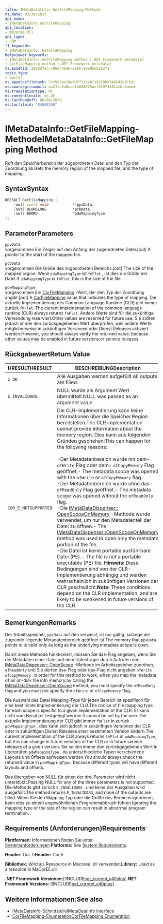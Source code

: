 ```yaml
---
title: IMetaDataInfo::GetFileMapping-Methode
ms.date: 03/30/2017
api_name:
- IMetaDataInfo.GetFileMapping
api_location:
- mscoree.dll
api_type:
- COM
f1_keywords:
- IMetaDataInfo::GetFileMapping
helpviewer_keywords:
- IMetaDataInfo::GetFileMapping method [.NET Framework metadata]
- GetFileMapping method [.NET Framework metadata]
ms.assetid: 2868dfec-c992-4606-88bb-a8e0b6b18271
topic_type:
- apiref
ms.openlocfilehash: 5ef5d9ae3da4dff13a461162f0ba3466d3d8192c
ms.sourcegitcommit: da21fc5a8cce1e028575acf31974681a1bc5aeed
ms.translationtype: MT
ms.contentlocale: de-DE
ms.lasthandoff: 06/08/2020
ms.locfileid: "84501260"
---
```

# <a name="imetadatainfogetfilemapping-method"></a><span data-ttu-id="b3ec2-102">IMetaDataInfo::GetFileMapping-Methode</span><span class="sxs-lookup"><span data-stu-id="b3ec2-102">IMetaDataInfo::GetFileMapping Method</span></span>
<span data-ttu-id="b3ec2-103">Ruft den Speicherbereich der zugeordneten Datei und den Typ der Zuordnung ab.</span><span class="sxs-lookup"><span data-stu-id="b3ec2-103">Gets the memory region of the mapped file, and the type of mapping.</span></span>  
  
## <a name="syntax"></a><span data-ttu-id="b3ec2-104">Syntax</span><span class="sxs-lookup"><span data-stu-id="b3ec2-104">Syntax</span></span>  
  
```cpp  
HRESULT GetFileMapping (  
    [out] const void           **ppvData,
    [out] ULONGLONG            *pcbData,
    [out] DWORD                *pdwMappingType  
);  
```  
  
## <a name="parameters"></a><span data-ttu-id="b3ec2-105">Parameter</span><span class="sxs-lookup"><span data-stu-id="b3ec2-105">Parameters</span></span>  
 `ppvData`  
 <span data-ttu-id="b3ec2-106">vorgenommen Ein Zeiger auf den Anfang der zugeordneten Datei.</span><span class="sxs-lookup"><span data-stu-id="b3ec2-106">[out] A pointer to the start of the mapped file.</span></span>  
  
 `pcbData`  
 <span data-ttu-id="b3ec2-107">vorgenommen Die Größe des zugeordneten Bereichs.</span><span class="sxs-lookup"><span data-stu-id="b3ec2-107">[out] The size of the mapped region.</span></span> <span data-ttu-id="b3ec2-108">Wenn `pdwMappingType` ist `fmFlat` , ist dies die Größe der Datei.</span><span class="sxs-lookup"><span data-stu-id="b3ec2-108">If `pdwMappingType` is `fmFlat`, this is the size of the file.</span></span>  
  
 `pdwMappingType`  
 <span data-ttu-id="b3ec2-109">vorgenommen Ein [CorFileMapping](corfilemapping-enumeration.md) -Wert, der den Typ der Zuordnung angibt.</span><span class="sxs-lookup"><span data-stu-id="b3ec2-109">[out] A [CorFileMapping](corfilemapping-enumeration.md) value that indicates the type of mapping.</span></span> <span data-ttu-id="b3ec2-110">Die aktuelle Implementierung des Common Language Runtime (CLR) gibt immer zurück `fmFlat` .</span><span class="sxs-lookup"><span data-stu-id="b3ec2-110">The current implementation of the common language runtime (CLR) always returns `fmFlat`.</span></span> <span data-ttu-id="b3ec2-111">Andere Werte sind für die zukünftige Verwendung reserviert.</span><span class="sxs-lookup"><span data-stu-id="b3ec2-111">Other values are reserved for future use.</span></span> <span data-ttu-id="b3ec2-112">Sie sollten jedoch immer den zurückgegebenen Wert überprüfen, weil andere Werte möglicherweise in zukünftigen Versionen oder Dienst Releases aktiviert werden.</span><span class="sxs-lookup"><span data-stu-id="b3ec2-112">However, you should always verify the returned value, because other values may be enabled in future versions or service releases.</span></span>  
  
## <a name="return-value"></a><span data-ttu-id="b3ec2-113">Rückgabewert</span><span class="sxs-lookup"><span data-stu-id="b3ec2-113">Return Value</span></span>  
  
|<span data-ttu-id="b3ec2-114">HRESULT</span><span class="sxs-lookup"><span data-stu-id="b3ec2-114">HRESULT</span></span>|<span data-ttu-id="b3ec2-115">BESCHREIBUNG</span><span class="sxs-lookup"><span data-stu-id="b3ec2-115">Description</span></span>|  
|-------------|-----------------|  
|`S_OK`|<span data-ttu-id="b3ec2-116">Alle Ausgaben werden aufgefüllt.</span><span class="sxs-lookup"><span data-stu-id="b3ec2-116">All outputs are filled.</span></span>|  
|`E_INVALIDARG`|<span data-ttu-id="b3ec2-117">NULL wurde als Argument Wert übermittelt.</span><span class="sxs-lookup"><span data-stu-id="b3ec2-117">NULL was passed as an argument value.</span></span>|  
|`COR_E_NOTSUPPORTED`|<span data-ttu-id="b3ec2-118">Die CLR-Implementierung kann keine Informationen über die Speicher Region bereitstellen.</span><span class="sxs-lookup"><span data-stu-id="b3ec2-118">The CLR implementation cannot provide information about the memory region.</span></span> <span data-ttu-id="b3ec2-119">Dies kann aus folgenden Gründen geschehen:</span><span class="sxs-lookup"><span data-stu-id="b3ec2-119">This can happen for the following reasons:</span></span><br /><br /> <span data-ttu-id="b3ec2-120">-Der Metadatenbereich wurde mit dem- `ofWrite` Flag oder dem- `ofCopyMemory` Flag geöffnet.</span><span class="sxs-lookup"><span data-stu-id="b3ec2-120">-   The metadata scope was opened with the `ofWrite` or `ofCopyMemory` flag.</span></span><br /><span data-ttu-id="b3ec2-121">-Der Metadatenbereich wurde ohne das- `ofReadOnly` Flag geöffnet.</span><span class="sxs-lookup"><span data-stu-id="b3ec2-121">-   The metadata scope was opened without the `ofReadOnly` flag.</span></span><br /><span data-ttu-id="b3ec2-122">-Die [IMetaDataDispenser:: OpenScopeOnMemory](imetadatadispenser-openscopeonmemory-method.md) -Methode wurde verwendet, um nur den Metadatenteil der Datei zu öffnen.</span><span class="sxs-lookup"><span data-stu-id="b3ec2-122">-   The [IMetaDataDispenser::OpenScopeOnMemory](imetadatadispenser-openscopeonmemory-method.md) method was used to open only the metadata portion of the file.</span></span><br /><span data-ttu-id="b3ec2-123">-Die Datei ist keine portable ausführbare Datei (PE).</span><span class="sxs-lookup"><span data-stu-id="b3ec2-123">-   The file is not a portable executable (PE) file.</span></span> <span data-ttu-id="b3ec2-124">**Hinweis:**  Diese Bedingungen sind von der CLR-Implementierung abhängig und werden wahrscheinlich in zukünftigen Versionen der CLR geschwächt.</span><span class="sxs-lookup"><span data-stu-id="b3ec2-124">**Note:**  These conditions depend on the CLR implementation, and are likely to be weakened in future versions of the CLR.</span></span>|  
  
## <a name="remarks"></a><span data-ttu-id="b3ec2-125">Bemerkungen</span><span class="sxs-lookup"><span data-stu-id="b3ec2-125">Remarks</span></span>  
 <span data-ttu-id="b3ec2-126">Der Arbeitsspeicher, `ppvData` auf den verweist, ist nur gültig, solange der zugrunde liegende Metadatenbereich geöffnet ist.</span><span class="sxs-lookup"><span data-stu-id="b3ec2-126">The memory that `ppvData` points to is valid only as long as the underlying metadata scope is open.</span></span>  
  
 <span data-ttu-id="b3ec2-127">Damit diese Methode funktioniert, müssen Sie das-Flag angeben, wenn Sie die Metadaten einer Datei auf dem Datenträger durch Aufrufen der [IMetaDataDispenser:: OpenScope](imetadatadispenser-openscope-method.md) -Methode im Arbeitsspeicher zuordnen, `ofReadOnly` und Sie dürfen das-Flag oder das-Flag nicht angeben `ofWrite` `ofCopyMemory` .</span><span class="sxs-lookup"><span data-stu-id="b3ec2-127">In order for this method to work, when you map the metadata of an on-disk file into memory by calling the [IMetaDataDispenser::OpenScope](imetadatadispenser-openscope-method.md) method, you must specify the `ofReadOnly` flag and you must not specify the `ofWrite` or `ofCopyMemory` flag.</span></span>  
  
 <span data-ttu-id="b3ec2-128">Die Auswahl des Datei Mapping-Typs für jeden Bereich ist spezifisch für eine bestimmte Implementierung der CLR.</span><span class="sxs-lookup"><span data-stu-id="b3ec2-128">The choice of file mapping type for each scope is specific to a given implementation of the CLR.</span></span> <span data-ttu-id="b3ec2-129">Er kann nicht vom Benutzer festgelegt werden.</span><span class="sxs-lookup"><span data-stu-id="b3ec2-129">It cannot be set by the user.</span></span> <span data-ttu-id="b3ec2-130">Die aktuelle Implementierung der CLR gibt immer `fmFlat` in zurück `pdwMappingType` , dies kann sich jedoch in zukünftigen Versionen der CLR oder in zukünftigen Dienst Releases einer bestimmten Version ändern.</span><span class="sxs-lookup"><span data-stu-id="b3ec2-130">The current implementation of the CLR always returns `fmFlat` in `pdwMappingType`, but this can change in future versions of the CLR or in future service releases of a given version.</span></span> <span data-ttu-id="b3ec2-131">Sie sollten immer den zurückgegebenen Wert in überprüfen `pdwMappingType` , da unterschiedliche Typen verschiedene Layouts und Offsets aufweisen werden.</span><span class="sxs-lookup"><span data-stu-id="b3ec2-131">You should always check the returned value in `pdwMappingType`, because different types will have different layouts and offsets.</span></span>  
  
 <span data-ttu-id="b3ec2-132">Das übergeben von NULL für einen der drei Parameter wird nicht unterstützt.</span><span class="sxs-lookup"><span data-stu-id="b3ec2-132">Passing NULL for any of the three parameters is not supported.</span></span> <span data-ttu-id="b3ec2-133">Die-Methode gibt zurück `E_INVALIDARG` , und keine der Ausgaben wird ausgefüllt.</span><span class="sxs-lookup"><span data-stu-id="b3ec2-133">The method returns `E_INVALIDARG`, and none of the outputs are filled.</span></span> <span data-ttu-id="b3ec2-134">Wenn Sie den Mapping-Typ oder die Größe des Bereichs ignorieren, kann dies zu einem ungewöhnlichen Programmabbruch führen.</span><span class="sxs-lookup"><span data-stu-id="b3ec2-134">Ignoring the mapping type or the size of the region can result in abnormal program termination.</span></span>  
  
## <a name="requirements"></a><span data-ttu-id="b3ec2-135">Requirements (Anforderungen)</span><span class="sxs-lookup"><span data-stu-id="b3ec2-135">Requirements</span></span>  
 <span data-ttu-id="b3ec2-136">**Plattformen:** Informationen finden Sie unter [Systemanforderungen](../../get-started/system-requirements.md).</span><span class="sxs-lookup"><span data-stu-id="b3ec2-136">**Platforms:** See [System Requirements](../../get-started/system-requirements.md).</span></span>  
  
 <span data-ttu-id="b3ec2-137">**Header:** Cor. h</span><span class="sxs-lookup"><span data-stu-id="b3ec2-137">**Header:** Cor.h</span></span>  
  
 <span data-ttu-id="b3ec2-138">**Bibliothek:** Wird als Ressource in Mscoree. dll verwendet.</span><span class="sxs-lookup"><span data-stu-id="b3ec2-138">**Library:** Used as a resource in MsCorEE.dll</span></span>  
  
 <span data-ttu-id="b3ec2-139">**.NET Framework Versionen:**[!INCLUDE[net_current_v40plus](../../../../includes/net-current-v40plus-md.md)]</span><span class="sxs-lookup"><span data-stu-id="b3ec2-139">**.NET Framework Versions:** [!INCLUDE[net_current_v40plus](../../../../includes/net-current-v40plus-md.md)]</span></span>  
  
## <a name="see-also"></a><span data-ttu-id="b3ec2-140">Weitere Informationen:</span><span class="sxs-lookup"><span data-stu-id="b3ec2-140">See also</span></span>

- [<span data-ttu-id="b3ec2-141">IMetaDataInfo-Schnittstelle</span><span class="sxs-lookup"><span data-stu-id="b3ec2-141">IMetaDataInfo Interface</span></span>](imetadatainfo-interface.md)
- [<span data-ttu-id="b3ec2-142">CorFileMapping-Enumeration</span><span class="sxs-lookup"><span data-stu-id="b3ec2-142">CorFileMapping Enumeration</span></span>](corfilemapping-enumeration.md)
